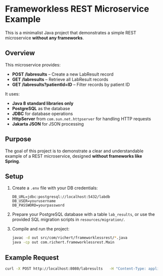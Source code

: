 # Frameworkless REST Microservice Example

This is a minimalist Java project that demonstrates a simple REST microservice **without any frameworks**.

## Overview

This microservice provides:
- **POST /labresults** – Create a new LabResult record
- **GET /labresults** – Retrieve all LabResult records
- **GET /labresults?patientId=ID** – Filter records by patient ID

It uses:
- **Java 8 standard libraries only**
- **PostgreSQL** as the database
- **JDBC** for database operations
- **HttpServer** from `com.sun.net.httpserver` for handling HTTP requests
- **Jakarta JSON** for JSON processing

## Purpose

The goal of this project is to demonstrate a clear and understandable example of a REST microservice, designed **without frameworks like Spring**.

## Setup

1. Create a `.env` file with your DB credentials:

   ```
   DB_URL=jdbc:postgresql://localhost:5432/labdb
   DB_USER=yourusername
   DB_PASSWORD=yourpassword
   ```

2. Prepare your PostgreSQL database with a table `lab_results`, or use the provided SQL migration scripts in `resources/migration/`.

3. Compile and run the project:

   ```bash
   javac -d out src/com/richert/frameworklessrest/*.java
   java -cp out com.richert.frameworklessrest.Main
   ```

## Example Request

```bash
curl -X POST http://localhost:8080/labresults   -H "Content-Type: application/json"   -d '{"patientId":"123", "result":4.7, "unit":"mmol/L"}'
```
